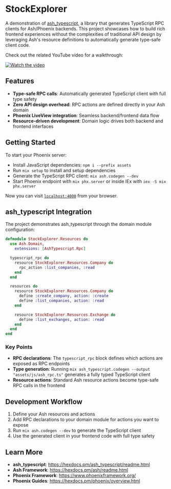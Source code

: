 # StockExplorer

A demonstration of [ash_typescript](https://hexdocs.pm/ash_typescript/readme.html), a library that generates TypeScript RPC clients for Ash/Phoenix backends. This project showcases how to build rich frontend experiences without the complexities of traditional API design by leveraging Ash's resource definitions to automatically generate type-safe client code.

Check out the related YouTube video for a walkthrough:

[![Watch the video](https://img.youtube.com/vi/t-hori2Io14/maxresdefault.jpg)](https://youtu.be/t-hori2Io14)

## Features

- **Type-safe RPC calls**: Automatically generated TypeScript client with full type safety
- **Zero API design overhead**: RPC actions are defined directly in your Ash domain
- **Phoenix LiveView integration**: Seamless backend/frontend data flow
- **Resource-driven development**: Domain logic drives both backend and frontend interfaces

## Getting Started

To start your Phoenix server:

* Install JavaScript dependencies: `npm i --prefix assets`
* Run `mix setup` to install and setup dependencies
* Generate the TypeScript RPC client: `mix ash.codegen --dev`
* Start Phoenix endpoint with `mix phx.server` or inside IEx with `iex -S mix phx.server`

Now you can visit [`localhost:4000`](http://localhost:4000) from your browser.

## ash_typescript Integration

The project demonstrates ash_typescript through the domain module configuration:

```elixir
defmodule StockExplorer.Resources do
  use Ash.Domain,
    extensions: [AshTypescript.Rpc]

  typescript_rpc do
    resource StockExplorer.Resources.Company do
      rpc_action :list_companies, :read
    end
  end

  resources do
    resource StockExplorer.Resources.Company do
      define :create_company, action: :create
      define :list_companies, action: :read
    end

    resource StockExplorer.Resources.Exchange do
      define :list_exchanges, action: :read
    end
  end
end
```

### Key Points

- **RPC declarations**: The `typescript_rpc` block defines which actions are exposed as RPC endpoints
- **Type generation**: Running `mix ash_typescript.codegen --output "assets/js/ash_rpc.ts"` generates a fully typed TypeScript client
- **Resource actions**: Standard Ash resource actions become type-safe RPC calls in the frontend

## Development Workflow

1. Define your Ash resources and actions
2. Add RPC declarations to your domain module for actions you want to expose
3. Run `mix ash.codegen --dev` to generate the TypeScript client
4. Use the generated client in your frontend code with full type safety

## Learn More

* **ash_typescript**: https://hexdocs.pm/ash_typescript/readme.html
* **Ash Framework**: https://hexdocs.pm/ash/readme.html
* **Phoenix Framework**: https://www.phoenixframework.org/
* **Phoenix Guides**: https://hexdocs.pm/phoenix/overview.html
